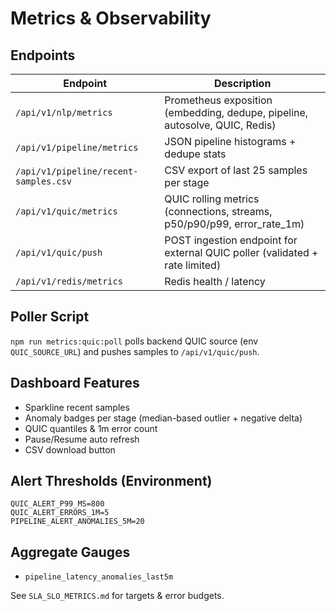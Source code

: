 # Metrics & Observability

## Endpoints
| Endpoint | Description |
|----------|-------------|
| `/api/v1/nlp/metrics` | Prometheus exposition (embedding, dedupe, pipeline, autosolve, QUIC, Redis) |
| `/api/v1/pipeline/metrics` | JSON pipeline histograms + dedupe stats |
| `/api/v1/pipeline/recent-samples.csv` | CSV export of last 25 samples per stage |
| `/api/v1/quic/metrics` | QUIC rolling metrics (connections, streams, p50/p90/p99, error_rate_1m) |
| `/api/v1/quic/push` | POST ingestion endpoint for external QUIC poller (validated + rate limited) |
| `/api/v1/redis/metrics` | Redis health / latency |

## Poller Script
`npm run metrics:quic:poll` polls backend QUIC source (env `QUIC_SOURCE_URL`) and pushes samples to `/api/v1/quic/push`.

## Dashboard Features
- Sparkline recent samples
- Anomaly badges per stage (median-based outlier + negative delta)
- QUIC quantiles & 1m error count
- Pause/Resume auto refresh
- CSV download button

## Alert Thresholds (Environment)
```
QUIC_ALERT_P99_MS=800
QUIC_ALERT_ERRORS_1M=5
PIPELINE_ALERT_ANOMALIES_5M=20
```

## Aggregate Gauges
- `pipeline_latency_anomalies_last5m`

See `SLA_SLO_METRICS.md` for targets & error budgets.
